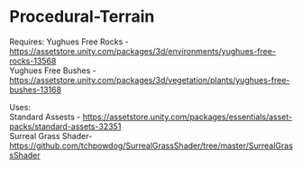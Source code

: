 # Procedural-Terrain

Requires: 
Yughues Free Rocks - https://assetstore.unity.com/packages/3d/environments/yughues-free-rocks-13568  
Yughues Free Bushes - https://assetstore.unity.com/packages/3d/vegetation/plants/yughues-free-bushes-13168  

Uses:  
Standard Assests - https://assetstore.unity.com/packages/essentials/asset-packs/standard-assets-32351  
Surreal Grass Shader- https://github.com/tchpowdog/SurrealGrassShader/tree/master/SurrealGrassShader
